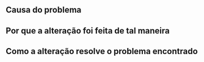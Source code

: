 ## Causa do problema

## Por que a alteração foi feita de tal maneira

## Como a alteração resolve o problema encontrado

